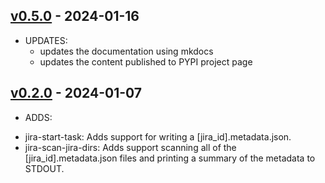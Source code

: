 ## [v0.5.0](https://github.com/jai-python3/data-file-utils/tree/v0.5.0) - 2024-01-16

* UPDATES:
  - updates the documentation using mkdocs
  - updates the content published to PYPI project page

## [v0.2.0](https://github.com/jai-python3/data-file-utils/tree/v0.2.0) - 2024-01-07

* ADDS:
- jira-start-task: Adds support for writing a [jira_id].metadata.json.
- jira-scan-jira-dirs: Adds support scanning all of the [jira_id].metadata.json files and printing a summary of the metadata to STDOUT.
